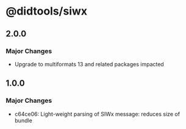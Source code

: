 # @didtools/siwx

## 2.0.0

### Major Changes

- Upgrade to multiformats 13 and related packages impacted

## 1.0.0

### Major Changes

- c64ce06: Light-weight parsing of SIWx message: reduces size of bundle
